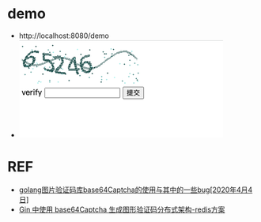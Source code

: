 # demo
- http://localhost:8080/demo
- ![RUNOOB 图标](./img/demo.png)
# REF
- [golang图片验证码库base64Captcha的使用与其中的一些bug[2020年4月4日]](https://blog.csdn.net/Zhanyia/article/details/105311794)
- [Gin 中使用 base64Captcha 生成图形验证码分布式架构-redis方案](https://www.cnblogs.com/chengqiang521/p/15492904.html)